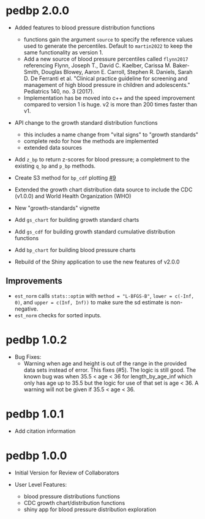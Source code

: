 # pedbp 2.0.0

* Added features to blood pressure distribution functions
  * functions gain the argument `source` to specify the reference values used
    to generate the percentiles.  Default to `martin2022` to keep the same
    functionality as version 1.
  * Add a new source of blood pressure percentiles called `flynn2017` referencing
    Flynn, Joseph T., David C. Kaelber, Carissa M. Baker-Smith, Douglas Blowey,
    Aaron E. Carroll, Stephen R. Daniels, Sarah D. De Ferranti et al. "Clinical
    practice guideline for screening and management of high blood pressure in
    children and adolescents." Pediatrics 140, no. 3 (2017).
  * Implementation has be moved into c++ and the speed improvement compared to
    version 1 is huge.  v2 is more than 200 times faster than v1.

* API change to the growth standard distribution functions
  * this includes a name change from "vital signs" to "growth standards"
  * complete redo for how the methods are implemented
  * extended data sources

* Add `z_bp` to return z-scores for blood pressure; a completment to the
  existing `q_bp` and `p_bp` methods.

* Create S3 method for `bp_cdf` plotting [#9](https://github.com/dewittpe/pedbp/issues/9)

* Extended the growth chart distribution data source to include the CDC (v1.0.0)
  and World Health Organization (WHO)

* New "growth-standards" vignette

* Add `gs_chart` for building growth standard charts

* Add `gs_cdf` for building growth standard cumulative distribution functions

* Add `bp_chart` for building blood pressure charts

* Rebuild of the Shiny application to use the new features of v2.0.0

## Improvements

* `est_norm` calls `stats::optim` with `method = "L-BFGS-B"`, `lower = c(-Inf, 0)`, and `upper = c(Inf, Inf))` to make sure the sd estimate is non-negative.
* `est_norm` checks for sorted inputs.

# pedbp 1.0.2

* Bug Fixes:
  - Warning when age and height is out of the range in the provided data sets
    instead of error.  This fixes (#5).  The logic is still good.  The known bug
    was when 35.5 < age < 36 for length_by_age_inf which only has age up to 35.5
    but the logic for use of that set is age < 36.  A warning will not be given
    if 35.5 < age < 36.


# pedbp 1.0.1

* Add citation information

# pedbp 1.0.0

* Initial Version for Review of Collaborators

* User Level Features:

  * blood pressure distributions functions
  * CDC growth chart/distribution functions
  * shiny app for blood pressure distribution exploration

